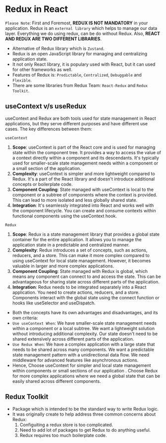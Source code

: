 # Redux in React
`Please Note`: First and Foremost, **REDUX IS NOT MANDATORY** in your application. Redux is an `external library` which helps to manage our data layer. Everything we do using redux, can be do without Redux. Also, **REACT AND REDUX ARE TWO DIFFERENT LIBRARIES**.
- Alternative of Redux library which is `Zustand`.
- Redux is an open JavaScript library for managing and centralizing application state.
- It not only React library, it is populary used with React, but it can used for other frameworks as well.
- Features of Redux is: `Predictable`, `Centralized`, `Debuggable` and `Flexible`.
- There are some libraries from Redux Team: `React-Redux` and `Redux Toolkit`.

## useContext v/s useRedux
useContext  and  Redux  are both tools used for state management in React applications, but they serve different purposes and have different use cases. The key differences between them:

`useContext`
1. **Scope**:  useContext  is part of the React core and is used for managing state within the component tree. It provides a way to access the value of a context directly within a component and its descendants. It's typically used for smaller-scale state management needs within a component or a small section of the application.
2. **Complexity**: useContext is simpler and more lightweight compared to Redux. It's a part of the React library and doesn't introduce additional concepts or boilerplate code.
3. **Component Coupling**: State managed with useContext is local to the component or a subtree of components where the context is provided. This can lead to more isolated and less globally shared state.
4. **Integration**: It's seamlessly integrated into React and works well with the component lifecycle. You can create and consume contexts within functional components using the useContext hook.

`Redux`
1. **Scope**: Redux is a state management library that provides a global state container for the entire application. It allows you to manage the application state in a predictable and centralized manner.
2. **Complexity**: Redux introduces a set of concepts, such as actions, reducers, and a store. This can make it more complex compared to using useContext for local state management. However, it becomes valuable in larger and more complex applications.
3. **Component Coupling**: State managed with Redux is global, which means any component can connect to and access the state. This can be advantageous for sharing state across different parts of the application.
4. **Integration**: Redux needs to be integrated separately into a React application. You need to create actions, reducers, and a store. Components interact with the global state using the connect function or hooks like useSelector and useDispatch.

- Both the concepts have its own advantages and disadvantages, and its own criteria:
- `Use useContext When`: We have smaller-scale state management needs within a component or a local subtree. We want a lightweight solution without introducing additional complexity. Our state doesn't need to be shared extensively across different parts of the application.
- `Use Redux When`: We have a complex application with a large state that needs to be shared across many components. We want a predictable state management pattern with a unidirectional data flow. We need middleware for advanced features like asynchronous actions.
- Hence, Choose  useContext for simpler and local state management within components or small sections of our application . Choose  Redux for more complex applications where we need a global state that can be easily shared across different components.

## Redux Toolkit
- Package which is intended to be the standard way to write Redux logic.
- It was originally create to help address three common concerns about Redux:
  1. Configuiting a redux store is too complicated.
  2. Need to add lot of packages to get Redux to do anything useful.
  3. Redux requires too much boilerplate code.
  
